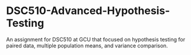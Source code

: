 # DSC510-Advanced-Hypothesis-Testing
 An assignment for DSC510 at GCU that focused on hypothesis testing for paired data, multiple population means, and variance comparison.
